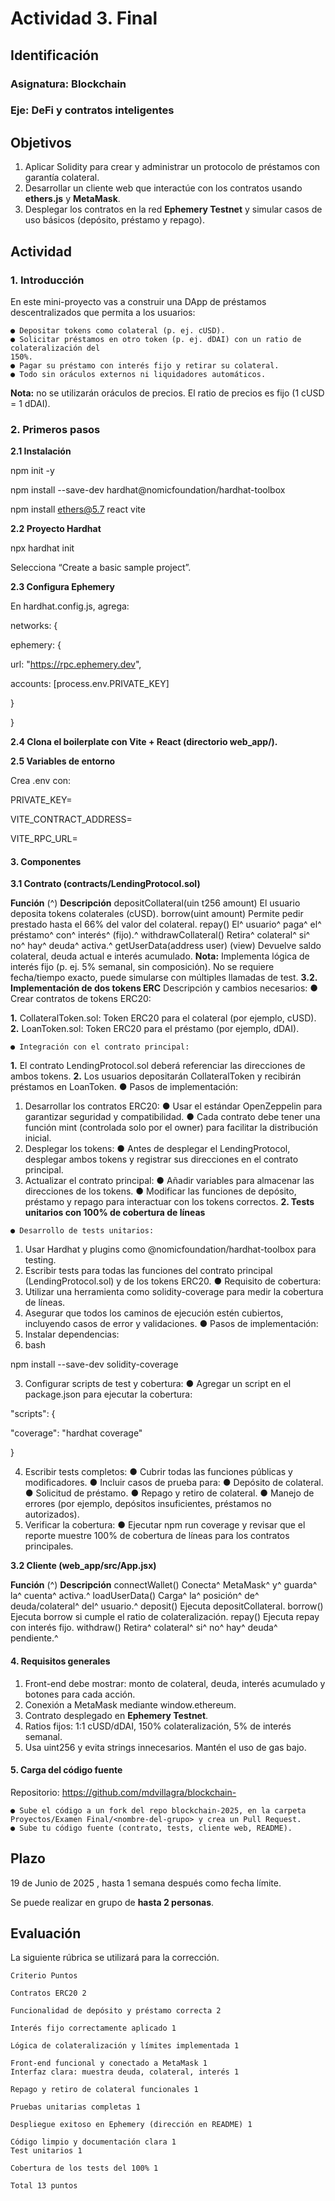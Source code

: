 # Actividad 3. Final

## Identificación

### Asignatura: Blockchain

### Eje: DeFi y contratos inteligentes

## Objetivos

1. Aplicar Solidity para crear y administrar un protocolo de préstamos con garantía
    colateral.
2. Desarrollar un cliente web que interactúe con los contratos usando **ethers.js** y
    **MetaMask**.
3. Desplegar los contratos en la red **Ephemery Testnet** y simular casos de uso básicos
    (depósito, préstamo y repago).

## Actividad

### 1. Introducción

En este mini-proyecto vas a construir una DApp de préstamos descentralizados que permita a
los usuarios:

```
● Depositar tokens como colateral (p. ej. cUSD).
● Solicitar préstamos en otro token (p. ej. dDAI) con un ratio de colateralización del
150%.
● Pagar su préstamo con interés fijo y retirar su colateral.
● Todo sin oráculos externos ni liquidadores automáticos.
```
**Nota:** no se utilizarán oráculos de precios. El ratio de precios es fijo (1 cUSD = 1
dDAI).

### 2. Primeros pasos

**2.1 Instalación**

npm init -y


npm install --save-dev
hardhat@nomicfoundation/hardhat-toolbox

npm install ethers@5.7 react vite

**2.2 Proyecto Hardhat**

npx hardhat init

Selecciona “Create a basic sample project”.

**2.3 Configura Ephemery**

En hardhat.config.js, agrega:

networks: {

ephemery: {

url: "https://rpc.ephemery.dev",

accounts: [process.env.PRIVATE_KEY]

}

}

**2.4 Clona el boilerplate con Vite + React (directorio web_app/).**

**2.5 Variables de entorno**

Crea .env con:

PRIVATE_KEY=

VITE_CONTRACT_ADDRESS=

VITE_RPC_URL=


#### 3. Componentes

**3.1 Contrato (contracts/LendingProtocol.sol)**

**Función** (^) **Descripción**
depositCollateral(uin
t256 amount)
El usuario deposita tokens colaterales
(cUSD).
borrow(uint
amount)
Permite pedir prestado hasta el 66% del valor
del colateral.
repay() El^ usuario^ paga^ el^ préstamo^ con^ interés^ (fijo).^
withdrawCollateral() Retira^ colateral^ si^ no^ hay^ deuda^ activa.^
getUserData(address
user) (view)
Devuelve saldo colateral, deuda actual e
interés acumulado.
**Nota:** Implementa lógica de interés fijo (p. ej. 5% semanal, sin composición). No se
requiere fecha/tiempo exacto, puede simularse con múltiples llamadas de test.
**3.2. Implementación de dos tokens ERC**
Descripción y cambios necesarios:
● Crear contratos de tokens ERC20:

**1.** CollateralToken.sol: Token ERC20 para el colateral (por ejemplo,
    cUSD).
**2.** LoanToken.sol: Token ERC20 para el préstamo (por ejemplo, dDAI).


```
● Integración con el contrato principal:
```
**1.** El contrato LendingProtocol.sol deberá referenciar las direcciones de
    ambos tokens.
**2.** Los usuarios depositarán CollateralToken y recibirán préstamos en
    LoanToken.
● Pasos de implementación:
1. Desarrollar los contratos ERC20:
● Usar el estándar OpenZeppelin para garantizar seguridad y
compatibilidad.
**●** Cada contrato debe tener una función mint (controlada solo por el
owner) para facilitar la distribución inicial.
2. Desplegar los tokens:
**●** Antes de desplegar el LendingProtocol, desplegar ambos tokens y
registrar sus direcciones en el contrato principal.
3. Actualizar el contrato principal:
● Añadir variables para almacenar las direcciones de los tokens.
● Modificar las funciones de depósito, préstamo y repago para interactuar
con los tokens correctos.
**2. Tests unitarios con 100% de cobertura de líneas**

```
● Desarrollo de tests unitarios:
```
1. Usar Hardhat y plugins como @nomicfoundation/hardhat-toolbox
    para testing.
2. Escribir tests para todas las funciones del contrato principal
    (LendingProtocol.sol) y de los tokens ERC20.
● Requisito de cobertura:
1. Utilizar una herramienta como solidity-coverage para medir la
cobertura de líneas.
2. Asegurar que todos los caminos de ejecución estén cubiertos, incluyendo casos
de error y validaciones.
● Pasos de implementación:
1. Instalar dependencias:
2. bash

npm install --save-dev solidity-coverage


3. Configurar scripts de test y cobertura:
    ● Agregar un script en el package.json para ejecutar la cobertura:

"scripts": {

"coverage": "hardhat coverage"

}

4. Escribir tests completos:
    ● Cubrir todas las funciones públicas y modificadores.
    ● Incluir casos de prueba para:
       ● Depósito de colateral.
       ● Solicitud de préstamo.
       ● Repago y retiro de colateral.
       ● Manejo de errores (por ejemplo, depósitos insuficientes,
          préstamos no autorizados).
5. Verificar la cobertura:
    ● Ejecutar npm run coverage y revisar que el reporte muestre 100%
       de cobertura de líneas para los contratos principales.


**3.2 Cliente (web_app/src/App.jsx)**

**Función** (^) **Descripción**
connectWallet() Conecta^ MetaMask^ y^ guarda^ la^ cuenta^ activa.^
loadUserData() Carga^ la^ posición^ de^ deuda/colateral^ del^ usuario.^
deposit() Ejecuta depositCollateral.
borrow() Ejecuta borrow si cumple el ratio de
colateralización.
repay() Ejecuta repay con interés fijo.
withdraw() Retira^ colateral^ si^ no^ hay^ deuda^ pendiente.^

#### 4. Requisitos generales

1. Front-end debe mostrar: monto de colateral, deuda, interés acumulado y botones para
    cada acción.
2. Conexión a MetaMask mediante window.ethereum.
3. Contrato desplegado en **Ephemery Testnet**.
4. Ratios fijos: 1:1 cUSD/dDAI, 150% colateralización, 5% de interés semanal.
5. Usa uint256 y evita strings innecesarios. Mantén el uso de gas bajo.

#### 5. Carga del código fuente


Repositorio: https://github.com/mdvillagra/blockchain-

```
● Sube el código a un fork del repo blockchain-2025, en la carpeta
Proyectos/Examen Final/<nombre-del-grupo> y crea un Pull Request.
● Sube tu código fuente (contrato, tests, cliente web, README).
```

## Plazo

19 de Junio de 2025 , hasta 1 semana después como fecha límite.

Se puede realizar en grupo de **hasta 2 personas**.

## Evaluación

La siguiente rúbrica se utilizará para la corrección.

```
Criterio Puntos
```
```
Contratos ERC20 2
```
```
Funcionalidad de depósito y préstamo correcta 2
```
```
Interés fijo correctamente aplicado 1
```
```
Lógica de colateralización y límites implementada 1
```
```
Front-end funcional y conectado a MetaMask 1
Interfaz clara: muestra deuda, colateral, interés 1
```
```
Repago y retiro de colateral funcionales 1
```
```
Pruebas unitarias completas 1
```
```
Despliegue exitoso en Ephemery (dirección en README) 1
```
```
Código limpio y documentación clara 1
Test unitarios 1
```
```
Cobertura de los tests del 100% 1
```
```
Total 13 puntos
```


